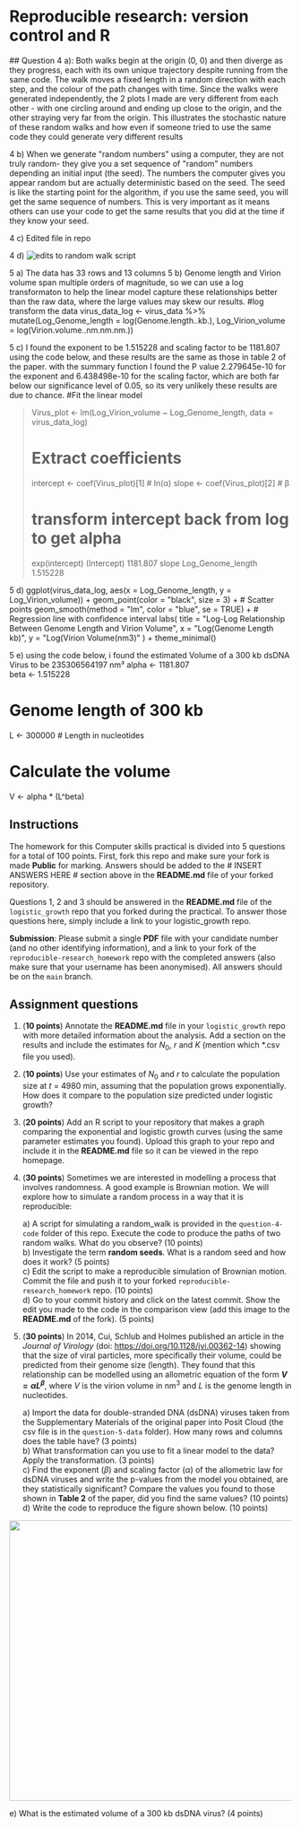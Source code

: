 # Reproducible research: version control and R

\## Question 4 a): Both walks begin at the origin (0, 0) and then diverge as they progress, each with its own unique trajectory despite running from the same code. The walk moves a fixed length in a random direction with each step, and the colour of the path changes with time. Since the walks were generated independently,  the 2 plots I made are very different from each other - with one circling around and ending up close to the origin, and the other straying very far from the origin. This illustrates the stochastic nature of these random walks and how even if someone tried to use the same code they could generate very different results

4 b) When we generate "random numbers" using a computer, they are not truly random- they give you a set sequence of "random" numbers depending an initial input (the seed). The numbers the computer gives you appear random but are actually deterministic based on the seed. The seed is like the starting point for the algorithm, if you use the same seed, you will get the same sequence of numbers. This is very important as it means others can use your code to get the same results that you did at the time if they know your seed.

4 c) Edited file in repo

4 d) ![edits to random walk script](https://github.com/user-attachments/assets/1a4ebe22-2ca3-4aa5-b9a4-a14912407bc1)

5 a) The data has 33 rows and 13 columns
5 b) Genome length and Virion volume span multiple orders of magnitude, so we can use a log transformaton to help the linear model capture these relationships better than the raw data, where the large values may skew our results. 
#log transform the data
virus_data_log <- virus_data %>%
  mutate(Log_Genome_length = log(Genome.length..kb.),
         Log_Virion_volume = log(Virion.volume..nm.nm.nm.)) 

5 c) I found the exponent to be 1.515228 and scaling factor to be 1181.807 using the code below, and these results are the same as those in table 2 of the paper.  with the summary function I found the P value  2.279645e-10 for the exponent and  6.438498e-10 for the scaling factor, which are both far below our significance level of 0.05, so its very unlikely these results are due to chance. 
#Fit the linear model
> Virus_plot <- lm(Log_Virion_volume ~  Log_Genome_length, data = virus_data_log)
> # Extract coefficients
> intercept <- coef(Virus_plot)[1]  # ln(α)
> slope <- coef(Virus_plot)[2]      # β
> # transform intercept back from log to get alpha
> exp(intercept)
(Intercept) 
   1181.807 
> slope
Log_Genome_length 
         1.515228 

5 d) 
ggplot(virus_data_log, aes(x = Log_Genome_length, y = Log_Virion_volume)) +
  geom_point(color = "black", size = 3) +  # Scatter points
  geom_smooth(method = "lm", color = "blue", se = TRUE) +  # Regression line with confidence interval
  labs(
    title = "Log-Log Relationship Between Genome Length and Virion Volume",
    x = "Log(Genome Length kb)",
    y = "Log(Virion Volume(nm3)"
  ) +
  theme_minimal()

  5 e) using the code below, i found the estimated Volume of a 300 kb dsDNA Virus to be 235306564197 nm³ 
alpha <- 1181.807  
beta <- 1.515228   

# Genome length of 300 kb
L <- 300000  # Length in nucleotides

# Calculate the volume
V <- alpha * (L^beta)





## Instructions

The homework for this Computer skills practical is divided into 5 questions for a total of 100 points. First, fork this repo and make sure your fork is made **Public** for marking. Answers should be added to the # INSERT ANSWERS HERE # section above in the **README.md** file of your forked repository.

Questions 1, 2 and 3 should be answered in the **README.md** file of the `logistic_growth` repo that you forked during the practical. To answer those questions here, simply include a link to your logistic_growth repo.

**Submission**: Please submit a single **PDF** file with your candidate number (and no other identifying information), and a link to your fork of the `reproducible-research_homework` repo with the completed answers (also make sure that your username has been anonymised). All answers should be on the `main` branch.

## Assignment questions 

1) (**10 points**) Annotate the **README.md** file in your `logistic_growth` repo with more detailed information about the analysis. Add a section on the results and include the estimates for $N_0$, $r$ and $K$ (mention which *.csv file you used).
   
2) (**10 points**) Use your estimates of $N_0$ and $r$ to calculate the population size at $t$ = 4980 min, assuming that the population grows exponentially. How does it compare to the population size predicted under logistic growth? 

3) (**20 points**) Add an R script to your repository that makes a graph comparing the exponential and logistic growth curves (using the same parameter estimates you found). Upload this graph to your repo and include it in the **README.md** file so it can be viewed in the repo homepage.
   
4) (**30 points**) Sometimes we are interested in modelling a process that involves randomness. A good example is Brownian motion. We will explore how to simulate a random process in a way that it is reproducible:

   a) A script for simulating a random_walk is provided in the `question-4-code` folder of this repo. Execute the code to produce the paths of two random walks. What do you observe? (10 points) \
   b) Investigate the term **random seeds**. What is a random seed and how does it work? (5 points) \
   c) Edit the script to make a reproducible simulation of Brownian motion. Commit the file and push it to your forked `reproducible-research_homework` repo. (10 points) \
   d) Go to your commit history and click on the latest commit. Show the edit you made to the code in the comparison view (add this image to the **README.md** of the fork). (5 points) 

5) (**30 points**) In 2014, Cui, Schlub and Holmes published an article in the *Journal of Virology* (doi: https://doi.org/10.1128/jvi.00362-14) showing that the size of viral particles, more specifically their volume, could be predicted from their genome size (length). They found that this relationship can be modelled using an allometric equation of the form **$`V = \alpha L^{\beta}`$**, where $`V`$ is the virion volume in nm<sup>3</sup> and $`L`$ is the genome length in nucleotides.

   a) Import the data for double-stranded DNA (dsDNA) viruses taken from the Supplementary Materials of the original paper into Posit Cloud (the csv file is in the `question-5-data` folder). How many rows and columns does the table have? (3 points)\
   b) What transformation can you use to fit a linear model to the data? Apply the transformation. (3 points) \
   c) Find the exponent ($\beta$) and scaling factor ($\alpha$) of the allometric law for dsDNA viruses and write the p-values from the model you obtained, are they statistically significant? Compare the values you found to those shown in **Table 2** of the paper, did you find the same values? (10 points) \
   d) Write the code to reproduce the figure shown below. (10 points) 

  <p align="center">
     <img src="https://github.com/josegabrielnb/reproducible-research_homework/blob/main/question-5-data/allometric_scaling.png" width="600" height="500">
  </p>

  e) What is the estimated volume of a 300 kb dsDNA virus? (4 points) 
